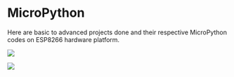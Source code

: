# MicroPython
Here are basic to advanced projects done and their respective MicroPython codes on ESP8266 hardware platform.


![](https://1.bp.blogspot.com/-cVt7WsjI5JQ/XpAxx-lIt_I/AAAAAAAABEg/NW-I4tX8ktwEk2mhTa-TVxjDtxz7l6JDQCLcBGAsYHQ/s1600/IMG_20200410_141114.jpg)

![](https://1.bp.blogspot.com/-6lGw2pD9bdE/Xqb7QlViA7I/AAAAAAAACq8/2le40IZHeGUc1mFrg8owPNwEf_Isj1RxACPcBGAYYCw/s1600/IMG_20200423_202609.jpg)
